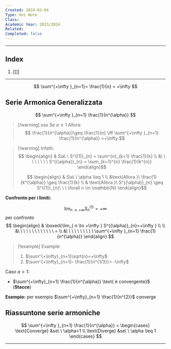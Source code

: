```yaml
---
Created: 2024-03-04
Type: Uni Note
Class: 
Academic Year: 2023/2024
Related: 
Completed: false
---
```

---
## Index
1. [[]]

---
$$
\sum^{+\infty }_{n=1}= \frac{1}{n} = +\infty 
$$


## Serie Armonica  Generalizzata 
$$
\sum^{+\infty }_{n=1} \frac{1}{n^{\alpha}}
$$

>[!warning] oss
>Se $\alpha\leq 1$
>Allora:
>$$
> \frac{1}{n^{\alpha}}\geq \frac{1}{n} \iff \sum^{+\infty }_{n=1} \frac{1}{n^{\alpha}}
=+\infty
>$$

>[!warning] Infatti:
>$$
>\begin{align}
>& Sia\ \ S^{(1)}_{n} = \sum^{n}_{k=1} \frac{1}{k} \\
>&\ \ \ \ \ \ \ \ S^{(\alpha)}_{n} = \sum_{k=1}^{n} \frac{1}{k^{n}}
\end{align}$$
>
>$$
>\begin{align}
>& Sia\ \ \alpha \leq 1 \\
>&\text{Allora }\ \frac{1}{k^{\alpha}} \geq \frac{1}{k} \\
>& \text{Allora }\ S^{(\alpha)}_{n} \geq S^{(1)}_{n}\ \ \ \forall n \in \mathbb{N} 
\end{align}$$


**Confronto per i limiti:**

$$
\lim_{ n \to +\infty } S^{(1)}_{n} = +\infty 
$$
per confronto 
$$
\begin{align}
& \boxed{\lim_{ n \to +\infty } S^{(\alpha)}_{n}=+\infty } \\ \\
&\ \ \ \ \ \ \ \ \ \ \ \  \ = \\
&\ \ \ \ \ \ \ \ \ \ \sum^{+\infty }_{n=1} \frac{1}{n^{\alpha}}
\end{align} $$
>[!example] Example:
>1. $\sum^{+\infty}_{n=1}\sqrt{n}=+\infty$
>2. $\sum^{+\infty}_{n=1}- \frac{1}{n^{1/3}}= -\infty$


Caso $\alpha>1$:
- $\sum^{+\infty}_{n=1} \frac{1}{n^{\alpha}} \text{ è convergente}$ (**Stacce**)

**Esempio:**
per esempio $\sum^{+\infty}_{n=1} \frac{1}{n^{2}}$ converge


## Riassuntone serie armoniche

$$
\sum^{+\infty }_{n=1} \frac{1}{n^{\alpha}} = \begin{cases}
\text{Converge} &se\ \ \alpha>1 \\
\text{Diverge} &se\ \ \alpha \leq 1
\end{cases}
$$

---
